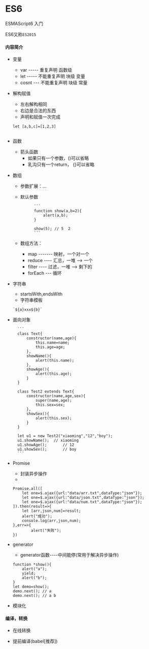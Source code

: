# ES6
ESMAScript6 入门

ES6又称`ES2015`

#### 内容简介

* 变量
	* var ----- 重复声明  		 函数级		
	* let ----- 不能重复声明  块级    变量		
	* cosnt --- 不能重复声明  块级    常量
		
* 解构赋值
	* 左右解构相同		
	* 右边是合法的东西		
	* 声明和赋值一次完成
		
	```
	let [a,b,c]=[1,2,3]
		
	```
		
* 函数
	* 箭头函数
		* 如果只有一个参数，()可以省略
		* 乳沟只有一个return， {}可以省略

* 数组
	* 参数扩展：...
	* 默认参数
		
				```
				function show(a,b=2){
					alert(a,b);
				}
				
				show(5); // 5  2				
				```
	* 数组方法：
		* map ------- 映射，一个对一个
		* reduce ---- 汇总，一堆 --> 一个
		* filter ---- 过滤，一堆 --> 剩下的
		* forEach --- 循环 
		
* 字符串
	* startsWith,endsWith
	* 字符串模板
		
	```
	`${a}xxx${b}`		
	```

* 面向对象

		```
		class Text{
			constructor(name,age){
				this.name=name;
				this.age=age;
			},
			showName(){
				alert(this.name);
			},
			showAge(){
				alert(this.age);
			}			
		}
		
		class Test2 extends Text{
			constructor(name,age,sex){
				super(name,age);
				this.sex=sex;
			},
			showSex(){
				alert(this.sex);
			}
		}
		
		let u1 = new Test2("xiaoming","12","boy");
		u1.showName();	// xiaoming	
		u1.showAge();		// 12
		u1.showSex();		// boy		
		```

* Promise
	* 封装异步操作
	* 
	```
	Promise.all([
		let one=$.ajax({url:"data/arr.txt",dataType:"json"});
		let one=$.ajax({url:"data/json.txt",dataType:"json"});
		let one=$.ajax({url:"data/num.txt",dataType:"json"});
	]).then(result=>{
		let [arr,json,num]=result;
		alert("成功");
		console.log(arr,json,num);
	},err=>{
			alert("失败");
	})		
	```

* generator
	* generator函数----中间能停(常用于解决异步操作)
		
	```
	function *show(){
		alert("a");
		yield;
		alert("b");
	}
	let demo=show();
	demo.next(); // a
	demo.next(); // a b		
	```

* 模块化

#### 编译，转换

* 在线转换

* 提前编译(babel[推荐])

